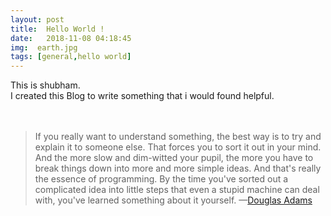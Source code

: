```yaml
---
layout: post
title:  Hello World !
date:   2018-11-08 04:18:45
img:  earth.jpg
tags: [general,hello world]
---
```


This is shubham. <br>
I created this Blog to write something that i would found helpful.<br>
<br><br>

> If you really want to understand something, the best way is to try and explain
 it to someone else. That forces you to sort it out in your mind. And the more slow and dim-witted  your pupil, the more you have to break things down into more and  more simple ideas. And that's really the essence of programming. By the time you've sorted out a complicated idea  into little steps that even a stupid machine can deal with, you've learned something about  it yourself. —[Douglas Adams](https://en.wikipedia.org/wiki/Douglas_Adams)